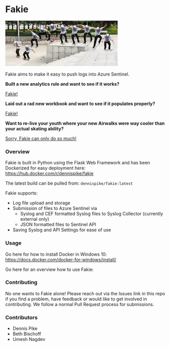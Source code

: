 # Fakie

![Icon](https://github.com/daspiker/fakie/blob/main/app/static/fakie.jpg)

Fakie aims to make it easy to push logs into Azure Sentinel.  

**Built a new analytics rule and want to see if it works?**

<u>Fakie!</u>

**Laid out a rad new workbook and want to see if it populates properly?**

<u>Fakie!</u>

**Want to re-live your youth where your new Airwalks were way cooler than your actual skating ability?**

<u>Sorry, Fakie can only do so much!</u>

### Overview
 Fakie is built in Python using the Flask Web Framework and has been Dockerized for easy deployment here:
 https://hub.docker.com/r/dennispike/fakie

 The latest build can be pulled from:
 `dennispike/fakie:latest`

Fakie supports:
 - Log file upload and storage 
 - Submission of files to Azure Sentinel via 
    - Syslog and CEF formatted Syslog files to Syslog Collector (currently external only)
    - JSON formatted files to Sentinel API 
 - Saving Syslog and API Settings for ease of use

### Usage
Go here for how to install Docker in Windows 10:
https://docs.docker.com/docker-for-windows/install/



Go here for an overview how to use Fakie:

### Contributing
No one wants to Fakie alone!  Please reach out via the Issues link in this repo if you find a problem, have feedback or would like to get involved in contributing.  We follow a normal Pull Request process for submissions. 

### Contributors
- Dennis Pike
- Beth Bischoff
- Umesh Nagdev
